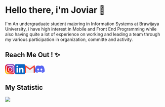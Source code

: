 # Hello there, i'm Joviar 🙌

I'm An undergraduate student majoring in Information Systems at Brawijaya University, i have high interest in Mobile and Front End Programming while also having quite a lot of experience on working and leading a team through my various participation in organization, committe and activity.

## Reach Me Out ! ✨

<a href="https://www.instagram.com/jo.vi.ar/">
  <img align="left" alt="Joviar's Instagram" width="32px" src="https://raw.githubusercontent.com/Joviar27/Joviar27/main/instagram.png" />
</a> 
<a href="https://www.linkedin.com/in/joyvianoktya">
  <img align="left" alt="Joviar's Linkedin" width="32px" src="https://raw.githubusercontent.com/Joviar27/Joviar27/main/linkedin.svg" />
</a> 
<a href="mailto: joyviar2706@gmail.com">
  <img align="left" alt="Joviar's Email" width="32px" src="https://raw.githubusercontent.com/Joviar27/Joviar27/main/mail.png" />
</a>
<a href="https://discord.com/users/477452177171021824">
  <img align="left" alt="Joviar's Discord" width="32px" src="https://raw.githubusercontent.com/Joviar27/Joviar27/main/discord.svg" />
</a>
<br>
<br>

## My Statistic

<p align="left">
<a href="https://github.com/Joviar27">
  <img height="180em" src="https://github-readme-stats-eight-theta.vercel.app/api?username=Joviar27&show_icons=true&theme=synthwave&include_all_commits=true&count_private=true"/>
</a>
</p>

<!--
**Joviar27/Joviar27** is a ✨ _special_ ✨ repository because its `README.md` (this file) appears on your GitHub profile.

Here are some ideas to get you started:

- 🔭 I’m currently working on ...
- 🌱 I’m currently learning ...
- 👯 I’m looking to collaborate on ...
- 🤔 I’m looking for help with ...
- 💬 Ask me about ...
- 📫 How to reach me: ...
- 😄 Pronouns: ...
- ⚡ Fun fact: ...
-->
